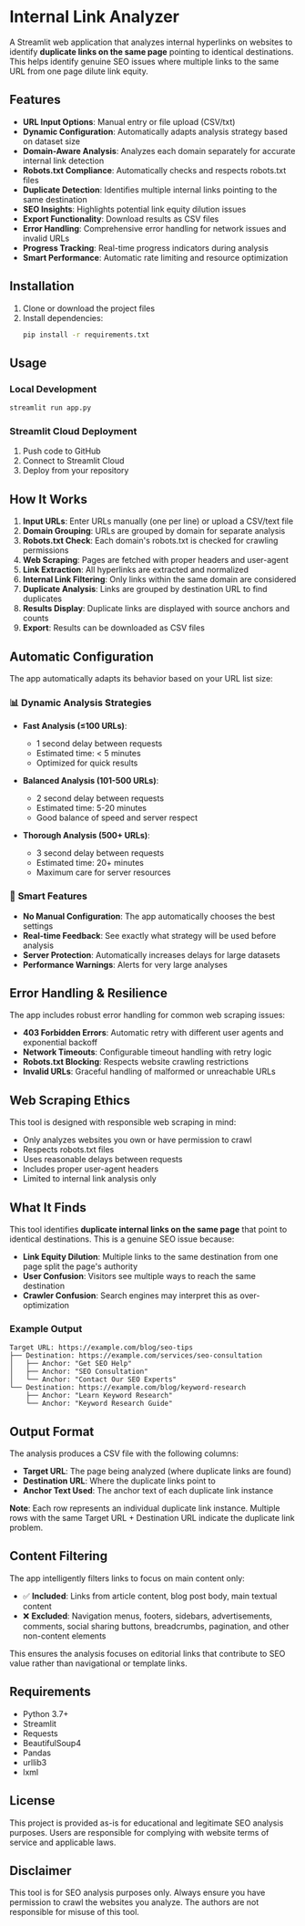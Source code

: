 # Internal Link Analyzer

A Streamlit web application that analyzes internal hyperlinks on websites to identify **duplicate links on the same page** pointing to identical destinations. This helps identify genuine SEO issues where multiple links to the same URL from one page dilute link equity.

## Features

- **URL Input Options**: Manual entry or file upload (CSV/txt)
- **Dynamic Configuration**: Automatically adapts analysis strategy based on dataset size
- **Domain-Aware Analysis**: Analyzes each domain separately for accurate internal link detection
- **Robots.txt Compliance**: Automatically checks and respects robots.txt files
- **Duplicate Detection**: Identifies multiple internal links pointing to the same destination
- **SEO Insights**: Highlights potential link equity dilution issues
- **Export Functionality**: Download results as CSV files
- **Error Handling**: Comprehensive error handling for network issues and invalid URLs
- **Progress Tracking**: Real-time progress indicators during analysis
- **Smart Performance**: Automatic rate limiting and resource optimization

## Installation

1. Clone or download the project files
2. Install dependencies:
   ```bash
   pip install -r requirements.txt
   ```

## Usage

### Local Development
```bash
streamlit run app.py
```

### Streamlit Cloud Deployment
1. Push code to GitHub
2. Connect to Streamlit Cloud
3. Deploy from your repository

## How It Works

1. **Input URLs**: Enter URLs manually (one per line) or upload a CSV/text file
2. **Domain Grouping**: URLs are grouped by domain for separate analysis
3. **Robots.txt Check**: Each domain's robots.txt is checked for crawling permissions
4. **Web Scraping**: Pages are fetched with proper headers and user-agent
5. **Link Extraction**: All hyperlinks are extracted and normalized
6. **Internal Link Filtering**: Only links within the same domain are considered
7. **Duplicate Analysis**: Links are grouped by destination URL to find duplicates
8. **Results Display**: Duplicate links are displayed with source anchors and counts
9. **Export**: Results can be downloaded as CSV files

## Automatic Configuration

The app automatically adapts its behavior based on your URL list size:

### 📊 **Dynamic Analysis Strategies**

- **Fast Analysis (≤100 URLs)**:
  - 1 second delay between requests
  - Estimated time: < 5 minutes
  - Optimized for quick results

- **Balanced Analysis (101-500 URLs)**:
  - 2 second delay between requests
  - Estimated time: 5-20 minutes
  - Good balance of speed and server respect

- **Thorough Analysis (500+ URLs)**:
  - 3 second delay between requests
  - Estimated time: 20+ minutes
  - Maximum care for server resources

### 🎯 **Smart Features**

- **No Manual Configuration**: The app automatically chooses the best settings
- **Real-time Feedback**: See exactly what strategy will be used before analysis
- **Server Protection**: Automatically increases delays for large datasets
- **Performance Warnings**: Alerts for very large analyses

## Error Handling & Resilience

The app includes robust error handling for common web scraping issues:

- **403 Forbidden Errors**: Automatic retry with different user agents and exponential backoff
- **Network Timeouts**: Configurable timeout handling with retry logic
- **Robots.txt Blocking**: Respects website crawling restrictions
- **Invalid URLs**: Graceful handling of malformed or unreachable URLs

## Web Scraping Ethics

This tool is designed with responsible web scraping in mind:
- Only analyzes websites you own or have permission to crawl
- Respects robots.txt files
- Uses reasonable delays between requests
- Includes proper user-agent headers
- Limited to internal link analysis only

## What It Finds

This tool identifies **duplicate internal links on the same page** that point to identical destinations. This is a genuine SEO issue because:

- **Link Equity Dilution**: Multiple links to the same destination from one page split the page's authority
- **User Confusion**: Visitors see multiple ways to reach the same destination
- **Crawler Confusion**: Search engines may interpret this as over-optimization

### Example Output
```
Target URL: https://example.com/blog/seo-tips
├── Destination: https://example.com/services/seo-consultation
│   ├── Anchor: "Get SEO Help"
│   ├── Anchor: "SEO Consultation"
│   └── Anchor: "Contact Our SEO Experts"
└── Destination: https://example.com/blog/keyword-research
    ├── Anchor: "Learn Keyword Research"
    └── Anchor: "Keyword Research Guide"
```

## Output Format

The analysis produces a CSV file with the following columns:
- **Target URL**: The page being analyzed (where duplicate links are found)
- **Destination URL**: Where the duplicate links point to
- **Anchor Text Used**: The anchor text of each duplicate link instance

**Note**: Each row represents an individual duplicate link instance. Multiple rows with the same Target URL + Destination URL indicate the duplicate link problem.

## Content Filtering

The app intelligently filters links to focus on main content only:
- ✅ **Included**: Links from article content, blog post body, main textual content
- ❌ **Excluded**: Navigation menus, footers, sidebars, advertisements, comments, social sharing buttons, breadcrumbs, pagination, and other non-content elements

This ensures the analysis focuses on editorial links that contribute to SEO value rather than navigational or template links.

## Requirements

- Python 3.7+
- Streamlit
- Requests
- BeautifulSoup4
- Pandas
- urllib3
- lxml

## License

This project is provided as-is for educational and legitimate SEO analysis purposes. Users are responsible for complying with website terms of service and applicable laws.

## Disclaimer

This tool is for SEO analysis purposes only. Always ensure you have permission to crawl the websites you analyze. The authors are not responsible for misuse of this tool.